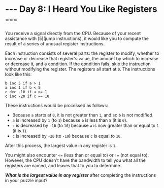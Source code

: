 # --- Day 8: I Heard You Like Registers ---

You receive a <span title="There's that sorcery I told you about.">signal</span> directly from the CPU. Because of your recent assistance with [5](jump instructions), it would like you to compute the result of a series of unusual register instructions.


Each instruction consists of several parts: the register to modify, whether to increase or decrease that register's value, the amount by which to increase or decrease it, and a condition. If the condition fails, skip the instruction without modifying the register. The registers all start at <code>0</code>. The instructions look like this:


<pre><code>b inc 5 if a &gt; 1
a inc 1 if b &lt; 5
c dec -10 if a &gt;= 1
c inc -20 if c == 10
</code></pre>
These instructions would be processed as follows:


<ul>
<li>Because <code>a</code> starts at <code>0</code>, it is not greater than <code>1</code>, and so <code>b</code> is not modified.</li>
<li><code>a</code> is increased by <code>1</code> (to <code>1</code>) because <code>b</code> is less than <code>5</code> (it is <code>0</code>).</li>
<li><code>c</code> is decreased by <code>-10</code> (to <code>10</code>) because <code>a</code> is now greater than or equal to <code>1</code> (it is <code>1</code>).</li>
<li><code>c</code> is increased by <code>-20</code> (to <code>-10</code>) because <code>c</code> is equal to <code>10</code>.</li>
</ul>
After this process, the largest value in any register is <code>1</code>.


You might also encounter <code>&lt;=</code> (less than or equal to) or <code>!=</code> (not equal to). However, the CPU doesn't have the bandwidth to tell you what all the registers are named, and leaves that to you to determine.


<em><b>What is the largest value in any register</b></em> after completing the instructions in your puzzle input?


